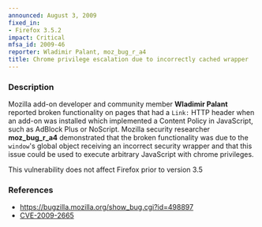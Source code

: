 ```yaml
---
announced: August 3, 2009
fixed_in:
- Firefox 3.5.2
impact: Critical
mfsa_id: 2009-46
reporter: Wladimir Palant, moz_bug_r_a4
title: Chrome privilege escalation due to incorrectly cached wrapper
---
```


<h3>Description</h3>

<p>Mozilla add-on developer and community member <strong>Wladimir
Palant</strong> reported broken functionality on pages that had a
<code>Link:</code> HTTP header when an add-on was installed
which implemented a Content Policy in JavaScript, such
as AdBlock Plus or NoScript.  Mozilla security
researcher <strong>moz_bug_r_a4</strong> demonstrated that the broken
functionality was due to the <code>window</code>'s global object
receiving an incorrect security wrapper and that this issue could be
used to execute arbitrary JavaScript with chrome privileges.</p>

<p class="note">This vulnerability does not affect Firefox
prior to version 3.5
</p>

<h3>References</h3>

<ul>
  <li><a href="https://bugzilla.mozilla.org/show_bug.cgi?id=498897">https://bugzilla.mozilla.org/show_bug.cgi?id=498897</a></li>
  <li><a class="ex-ref" href="http://cve.mitre.org/cgi-bin/cvename.cgi?name=CVE-2009-2665">CVE-2009-2665</a></li>
</ul>



